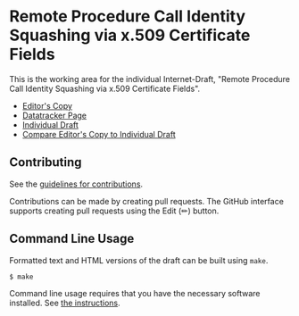 <!-- regenerate: on (set to off if you edit this file) -->

# Remote Procedure Call Identity Squashing via x.509 Certificate Fields

This is the working area for the individual Internet-Draft, "Remote Procedure Call Identity Squashing via x.509 Certificate Fields".

* [Editor's Copy](https://chucklever.github.io/i-d-othername-spec/#go.draft-cel-nfsv4-othername-spec.html)
* [Datatracker Page](https://datatracker.ietf.org/doc/draft-cel-nfsv4-othername-spec)
* [Individual Draft](https://datatracker.ietf.org/doc/html/draft-cel-nfsv4-othername-spec)
* [Compare Editor's Copy to Individual Draft](https://chucklever.github.io/i-d-othername-spec/#go.draft-cel-nfsv4-othername-spec.diff)


## Contributing

See the
[guidelines for contributions](https://github.com/chucklever/i-d-othername-spec/blob/main/CONTRIBUTING.md).

Contributions can be made by creating pull requests.
The GitHub interface supports creating pull requests using the Edit (✏) button.


## Command Line Usage

Formatted text and HTML versions of the draft can be built using `make`.

```sh
$ make
```

Command line usage requires that you have the necessary software installed.  See
[the instructions](https://github.com/martinthomson/i-d-template/blob/main/doc/SETUP.md).

